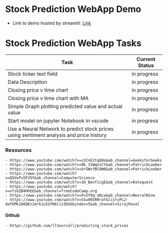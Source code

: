 # Stock Prediction WebApp Demo

- Link to demo hosted by streamlit: [Link](https://kaiion-stock-prediction-webapp.streamlit.app/)

# Stock Prediction WebApp Tasks

| Task           | Current Status |
|----------------|----------------|
| Stock ticker text field |in progress | 
| Data Description |in progress | 
| Closing price v time chart |in progress | 
| Closing price v time chart with MA|in progress | 
| Simple Graph plotting predicted value and actual value |in progress | 
| Start model on jupyter Notebook in vscode |in progress | 
| Use a Neural Network to predict stock prices using sentiment analysis and price history |in progress | 


### Resources
    - https://www.youtube.com/watch?v=s3CnE2tqQdo&ab_channel=GeeksforGeeks
    - https://www.youtube.com/watch?v=0E_31WqVzCY&ab_channel=PatrickLoeber
    - https://www.youtube.com/watch?v=brGWvfBC6W0&ab_channel=PatrickLoeber
    - https://www.youtube.com/watch?v=QIUxPv5PJOY&ab_channel=ComputerScience
    - https://www.youtube.com/watch?v=1O_BenficgE&ab_channel=Dataquest
    - https://www.youtube.com/watch?v=xfzGZB4HhEE&ab_channel=freeCodeCamp.org
    - https://www.youtube.com/watch?v=PuZY9q-aKLw&ab_channel=NeuralNine
    - https://www.youtube.com/watch?v=SSu00IRRraY&list=PL2-dafEMk2A6QKz1mrk1uIGfHkC1zZ6UU&index=5&ab_channel=SirajRaval

#### Github
    - https://github.com/llSourcell/predicting_stock_prices